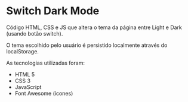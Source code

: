 # Switch Dark Mode

Código HTML, CSS e JS que altera o tema da página entre Light e Dark (usando botão switch).

O tema escolhido pelo usuário é persistido localmente através do localStorage.

As tecnologias utilizadas foram:

-  HTML 5
-  CSS 3
-  JavaScript
-  Font Awesome (ícones)
